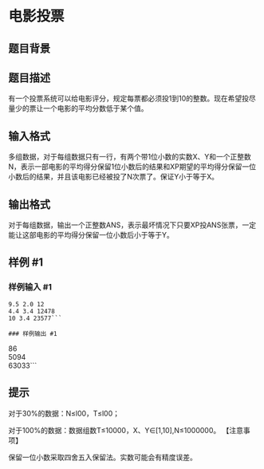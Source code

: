 # 电影投票

## 题目背景



## 题目描述

有一个投票系统可以给电影评分，规定每票都必须投1到10的整数。现在希望投尽量少的票让一个电影的平均分数低于某个值。


## 输入格式

多组数据，对于每组数据只有一行，有两个带1位小数的实数X、Y和一个正整数N，表示一部电影的平均得分保留1位小数后的结果和XP期望的平均得分保留一位小数后的结果，并且该电影已经被投了N次票了。保证Y小于等于X。


## 输出格式

对于每组数据，输出一个正整数ANS，表示最坏情况下只要XP投ANS张票，一定能让这部电影的平均得分保留一位小数后小于等于Y。


## 样例 #1

### 样例输入 #1
```
9.5 2.0 12 
4.4 3.4 12478   
10 3.4 23577```

### 样例输出 #1

```
86   
5094   
63033```

## 提示

对于30%的数据：N≤l00，T≤l00；

对于100%的数据：数据组数T≤10000，X、Y∈[1,10],N≤1000000。   【注意事项】

保留一位小数采取四舍五入保留法。实数可能会有精度误差。

